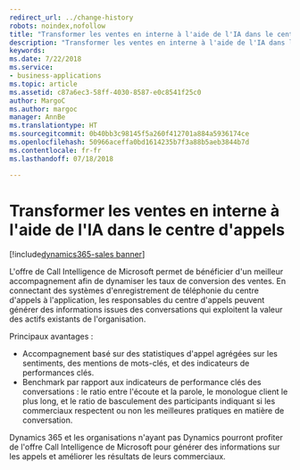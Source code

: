 ```yaml
---
redirect_url: ../change-history
robots: noindex,nofollow
title: "Transformer les ventes en interne à l'aide de l'IA dans le centre d'appels"
description: "Transformer les ventes en interne à l'aide de l'IA dans le centre d'appels"
keywords: 
ms.date: 7/22/2018
ms.service:
- business-applications
ms.topic: article
ms.assetid: c87a6ec3-58ff-4030-8587-e0c8541f25c0
author: MargoC
ms.author: margoc
manager: AnnBe
ms.translationtype: HT
ms.sourcegitcommit: 0b40bb3c98145f5a260f412701a884a5936174ce
ms.openlocfilehash: 50966aceffa0bd1614235b7f3a88b5aeb3844b7d
ms.contentlocale: fr-fr
ms.lasthandoff: 07/18/2018

---
```


# <a name="transform-inside-sales-using-ai-in-the-call-center"></a>Transformer les ventes en interne à l'aide de l'IA dans le centre d'appels

[!include[dynamics365-sales banner](../includes/dynamics365-sales.md)]





L'offre de Call Intelligence de Microsoft permet de bénéficier d'un meilleur accompagnement afin de dynamiser les taux de conversion des ventes. En connectant des systèmes d'enregistrement de téléphonie du centre d'appels à l'application, les responsables du centre d'appels peuvent générer des informations issues des conversations qui exploitent la valeur des actifs existants de l'organisation.

Principaux avantages :

-   Accompagnement basé sur des statistiques d'appel agrégées sur les sentiments, des mentions de mots-clés, et des indicateurs de performances clés. 
-   Benchmark par rapport aux indicateurs de performance clés des conversations : le ratio entre l'écoute et la parole, le monologue client le plus long, et le ratio de basculement des participants indiquant si les commerciaux respectent ou non les meilleures pratiques en matière de conversation.

Dynamics 365 et les organisations n'ayant pas Dynamics pourront profiter de l'offre Call Intelligence de Microsoft pour générer des informations sur les appels et améliorer les résultats de leurs commerciaux.

